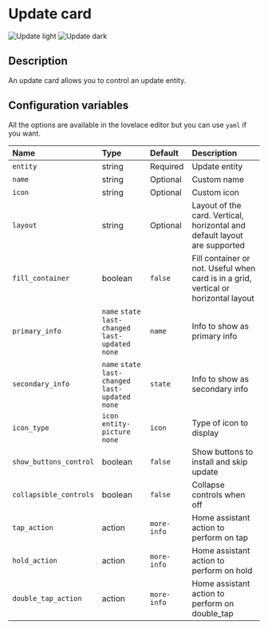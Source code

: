 # Update card

![Update light](../images/update-light.png)
![Update dark](../images/update-dark.png)

## Description

An update card allows you to control an update entity.

## Configuration variables

All the options are available in the lovelace editor but you can use `yaml` if you want.

| Name                   | Type                                                | Default     | Description                                                                         |
| :--------------------- | :-------------------------------------------------- | :---------- | :---------------------------------------------------------------------------------- |
| `entity`               | string                                              | Required    | Update entity                                                                       |
| `name`                 | string                                              | Optional    | Custom name                                                                         |
| `icon`                 | string                                              | Optional    | Custom icon                                                                         |
| `layout`               | string                                              | Optional    | Layout of the card. Vertical, horizontal and default layout are supported           |
| `fill_container`       | boolean                                             | `false`     | Fill container or not. Useful when card is in a grid, vertical or horizontal layout |
| `primary_info`         | `name` `state` `last-changed` `last-updated` `none` | `name`      | Info to show as primary info                                                        |
| `secondary_info`       | `name` `state` `last-changed` `last-updated` `none` | `state`     | Info to show as secondary info                                                      |
| `icon_type`            | `icon` `entity-picture` `none`                      | `icon`      | Type of icon to display                                                             |
| `show_buttons_control` | boolean                                             | `false`     | Show buttons to install and skip update                                             |
| `collapsible_controls` | boolean                                             | `false`     | Collapse controls when off                                                          |
| `tap_action`           | action                                              | `more-info` | Home assistant action to perform on tap                                             |
| `hold_action`          | action                                              | `more-info` | Home assistant action to perform on hold                                            |
| `double_tap_action`    | action                                              | `more-info` | Home assistant action to perform on double_tap                                      |
